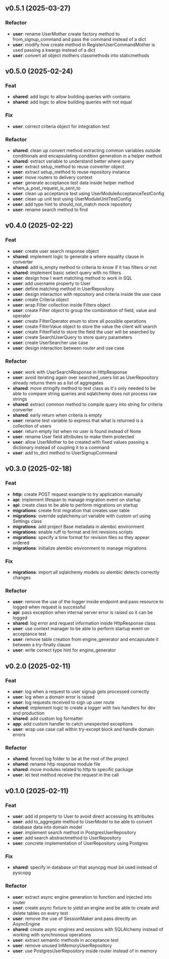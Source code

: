 ## v0.5.1 (2025-03-27)

### Refactor

- **user**: rename UserMother create factory method to from_signup_command and pass the command instead of a dict
- **user**: modify how create method in RegisterUserCommandMother is used passing a kwargs instead of a dict
- **user**: convert all object mothers classmethods into staticmethods

## v0.5.0 (2025-02-24)

### Feat

- **shared**: add logic to allow building queries with contains
- **shared**: add logic to allow building queries with not equal

### Fix

- **user**: correct criteria object for integration test

### Refactor

- **shared**: clean up convert method extracting common variables outside conditionals and encapsulating condition generation in a helper method
- **shared**: extract variable to understand better where query
- **user**: extract setup_method to reuse converter object
- **user**: extract setup_method to reuse repository instance
- **user**: move routers to delivery context
- **user**: generate acceptance test data inside helper method when_a_post_request_is_sent_to
- **user**: clean up acceptance test using UserModuleAcceptanceTestConfig
- **user**: clean up unit test using UserModuleUnitTestConfig
- **user**: add type hint to should_not_match mock repository
- **user**: rename search method to find

## v0.4.0 (2025-02-22)

### Feat

- **user**: create user search response object
- **shared**: implement logic to generate a where equality clause in converter
- **shared**: add is_empty method to criteria to know if it has filters or not
- **shared**: implement basic select query with no filters
- **user**: design how I want matching method to work in SQL
- **user**: add username property to User
- **user**: define matching method in UserRepository
- **user**: design interaction with repository and criteria inside the use case
- **user**: create Criteria object
- **user**: wrap Filter collection inside Filters object
- **user**: create Filter object to group the combination of field, value and operator
- **user**: create FilterOperator enum to store all possible operations
- **user**: create FilterValue object to store the value the client will search
- **user**: create FilterField to store the field the user will be searched by
- **user**: create SearchUserQuery to store query parameters
- **user**: create UserSearcher use case
- **user**: design interaction between router and use case

### Refactor

- **user**: work with UserSearchResponse in HttpResponse
- **user**: avoid iterating again over searched_users list as UserRepository already returns them as a list of aggregates
- **shared**: move stringify method to test class as it's only needed to be able to compare string queries and sqlalchemy does not process raw strings
- **shared**: extract common method to compile query into string for criteria converter
- **shared**: early return when criteria is empty
- **user**: rename test variable to express that what is returned is a collection of users
- **user**: return empty list when no user is found instead of None
- **user**: rename User field attributes to make them protected
- **user**: allow UserMother to be created with fixed values passing a dictionary instead of coupling it to a command
- **user**: add to_dict method to UserSignupCommand

## v0.3.0 (2025-02-18)

### Feat

- **http**: create POST request example to try application manually
- **api**: implement lifespan to manage migration event on startup
- **api**: create class to be able to perform migrations on startup
- **migrations**: create first migration that creates user table
- **migrations**: override sqlalchemy.url variable with custom url using Settings class
- **migrations**: add project Base metadata in alembic environment
- **migrations**: enable ruff to format and lint revisions scripts
- **migrations**: specify a time format for revision files so they appear ordered
- **migrations**: initialize alembic environment to manage migrations

### Fix

- **migrations**: import all sqlalchemy models so alembic detects correctly changes

### Refactor

- **user**: remove the use of the logger inside endpoint and pass resource to logged when request is successful
- **api**: pass exception when internal server error is raised so it can be logged
- **shared**: log error and request information inside HttpResponse class
- **user**: use context manager to be able to perform startup event on acceptance test
- **user**: remove table creation from engine_generator and encapsulate it between a try-finally clause
- **user**: write correct type hint for engine_generator

## v0.2.0 (2025-02-11)

### Feat

- **user**: log when a request to user signup gets processed correctly
- **user**: log when a domain error is raised
- **user**: log requests received to sign up user route
- **shared**: implement logic to create a logger with two handlers for dev and production
- **shared**: add custom log formatter
- **app**: add custom handler to catch unexpected exceptions
- **user**: wrap use case call within try-except block and handle domain errors

### Refactor

- **shared**: forced log folder to be at the root of the project
- **shared**: rename http response module file
- **shared**: move modules related to http to specific package
- **user**: let test method receive the request in the call

## v0.1.0 (2025-02-11)

### Feat

- **user**: add id property to User to avoid direct accessing its attributes
- **user**: add to_aggregate method to UserModel to be able to convert database data into domain model
- **user**: implement search method in PostgresUserRepository
- **user**: add search abstractmethod to UserRepository
- **user**: concrete implementation of UserRepository using Postgres

### Fix

- **shared**: specify in database url that asyncpg must be used instead of pyscopg

### Refactor

- **user**: extract async engine generation to function and injected into router
- **user**: create async fixture to yield an engine and be able to create and delete tables on every test
- **user**: remove the use of SessionMaker and pass directly an AsyncEngine
- **shared**: create async engines and sessions with SQLAlchemy instead of working with synchronous operations
- **user**: extract semantic methods in acceptance test
- **user**: remove unused InMemoryUserRepository
- **user**: use PostgresUserRepository inside router instead of in memory

